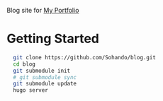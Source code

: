Blog site for [My Portfolio](https://sohando.github.io/)

# Getting Started
```bash
  git clone https://github.com/Sohando/blog.git
  cd blog
  git submodule init
  # git submodule sync
  git submodule update
  hugo server
```
